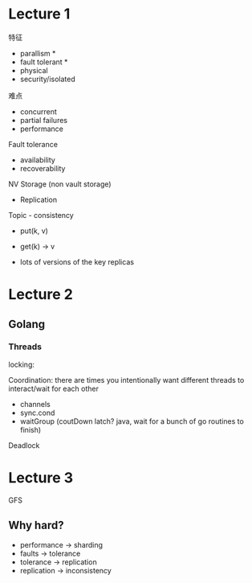

# Lecture 1


特征

* parallism * 
* fault tolerant * 
* physical
* security/isolated


难点
* concurrent
* partial failures
* performance

Fault tolerance
* availability
* recoverability

NV Storage (non vault storage)
* Replication


Topic - consistency
* put(k, v)
* get(k) -> v

* lots of versions of the key replicas




# Lecture 2


## Golang


### Threads


locking:


Coordination: there are times you intentionally want different threads to interact/wait for each other


* channels
* sync.cond
* waitGroup (coutDown latch? java, wait for a bunch of go routines to finish)



Deadlock

# Lecture 3

GFS

## Why hard?

* performance -> sharding
* faults -> tolerance
* tolerance -> replication
* replication -> inconsistency


